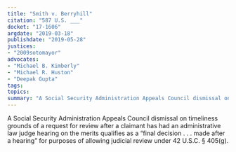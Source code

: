 ```yaml
---
title: "Smith v. Berryhill"
citation: "587 U.S. ___"
docket: "17-1606"
argdate: "2019-03-18"
publishdate: "2019-05-28"
justices:
- "2009sotomayor"
advocates:
- "Michael B. Kimberly"
- "Michael R. Huston"
- "Deepak Gupta"
tags:
topics:
summary: "A Social Security Administration Appeals Council dismissal on timeliness grounds of a request for review after a claimant has had an administrative law judge hearing on the merits qualifies as a “final decision . . . made after a hearing” for purposes of allowing judicial review under 42 U.S.C. § 405(g)."
---
```

A Social Security Administration Appeals Council dismissal on timeliness grounds of a request for review after a claimant has had an administrative law judge hearing on the merits qualifies as a “final decision . . . made after a hearing” for purposes of allowing judicial review under 42 U.S.C. § 405(g).
